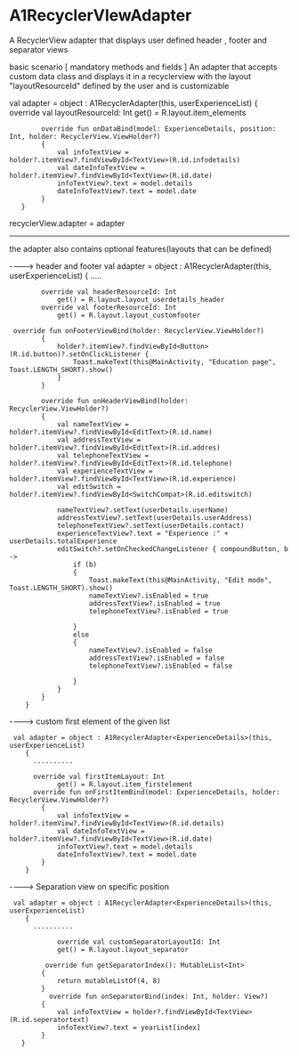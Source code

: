 # A1RecyclerVIewAdapter
A RecyclerView adapter that displays user defined  header , footer and separator views 

basic scenario [ mandatory methods and fields ]
An adapter that accepts custom data class and displays it in a recyclerview with the layout  "layoutResourceId" defined by the user and is customizable
  
 val adapter = object : A1RecyclerAdapter<ExperienceDetails>(this, userExperienceList)
        {
            override val layoutResourceId: Int
                get() = R.layout.item_elements

            override fun onDataBind(model: ExperienceDetails, position: Int, holder: RecyclerView.ViewHolder?)
            {
                val infoTextView = holder?.itemView?.findViewById<TextView>(R.id.infodetails)
                val dateInfoTextView = holder?.itemView?.findViewById<TextView>(R.id.date)
                infoTextView?.text = model.details
                dateInfoTextView?.text = model.date
            }
       }

recyclerView.adapter = adapter




-------------------------------------------------------------------------------------------------

the adapter also contains optional features(layouts that can be defined)

----> header and footer
 val adapter = object : A1RecyclerAdapter<ExperienceDetails>(this, userExperienceList)
        {
             .....
    
            override val headerResourceId: Int
                get() = R.layout.layout_userdetails_header
            override val footerResourceId: Int
                get() = R.layout.layout_customfooter

     override fun onFooterViewBind(holder: RecyclerView.ViewHolder?)
            {
                holder?.itemView?.findViewById<Button>(R.id.button)?.setOnClickListener {
                    Toast.makeText(this@MainActivity, "Education page", Toast.LENGTH_SHORT).show()
                }
            }

            override fun onHeaderViewBind(holder: RecyclerView.ViewHolder?)
            {
                val nameTextView = holder?.itemView?.findViewById<EditText>(R.id.name)
                val addressTextView = holder?.itemView?.findViewById<EditText>(R.id.addres)
                val telephoneTextView = holder?.itemView?.findViewById<EditText>(R.id.telephone)
                val experienceTextView = holder?.itemView?.findViewById<TextView>(R.id.experience)
                val editSwitch = holder?.itemView?.findViewById<SwitchCompat>(R.id.editswitch)

                nameTextView?.setText(userDetails.userName)
                addressTextView?.setText(userDetails.userAddress)
                telephoneTextView?.setText(userDetails.contact)
                experienceTextView?.text = "Experience :" + userDetails.totalExperience
                editSwitch?.setOnCheckedChangeListener { compoundButton, b ->
                    if (b)
                    {
                        Toast.makeText(this@MainActivity, "Edit mode", Toast.LENGTH_SHORT).show()
                        nameTextView?.isEnabled = true
                        addressTextView?.isEnabled = true
                        telephoneTextView?.isEnabled = true

                    }
                    else
                    {
                        nameTextView?.isEnabled = false
                        addressTextView?.isEnabled = false
                        telephoneTextView?.isEnabled = false

                    }
                }
            }
        }

----> custom first element of the given list

     val adapter = object : A1RecyclerAdapter<ExperienceDetails>(this, userExperienceList)
        {
          ..........

          override val firstItemLayout: Int
                get() = R.layout.item_firstelement
          override fun onFirstItemBind(model: ExperienceDetails, holder: RecyclerView.ViewHolder?)
            {
                val infoTextView = holder?.itemView?.findViewById<TextView>(R.id.details)
                val dateInfoTextView = holder?.itemView?.findViewById<TextView>(R.id.date)
                infoTextView?.text = model.details
                dateInfoTextView?.text = model.date
            }
        }


----> Separation view on specific position

     val adapter = object : A1RecyclerAdapter<ExperienceDetails>(this, userExperienceList)
        {
          ..........

                override val customSeparatorLayoutId: Int
                get() = R.layout.layout_separator

             override fun getSeparatorIndex(): MutableList<Int>
            {
                return mutableListOf(4, 8)
            }
              override fun onSeparatorBind(index: Int, holder: View?)
            {
                val infoTextView = holder?.findViewById<TextView>(R.id.seperatortext)
                infoTextView?.text = yearList[index]
            }
       }


